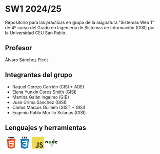 # SW1 2024/25
Repositorio para las prácticas en grupo de la asignatura "Sistemas Web 1" de 4º curso del Grado en Ingeniería de Sistemas de Información (GISI) por la Universidad CEU San Pablo.

## Profesor
Álvaro Sánchez Picot

## Integrantes del grupo
- Raquel Cerezo Carrión (GISI + ADE)
- Elena Yunxin Cores Smith (GISI)
- Martina Galán Ingelmo (GIB)
- Juan Grima Sánchez (GISI)
- Carlos Marcos Guillem (GIST + GISI)
- Eugenio Pablo Murillo Solanas (GISI)

## Lenguajes y herramientas
<p align="left">
  <a href="https://lenguajehtml.com/" target="_blank" rel="HTML"><img src="https://raw.githubusercontent.com/devicons/devicon/master/icons/html5/html5-original-wordmark.svg" alt="html5" width="40" height="40"/></a>
  <a href="https://lenguajecss.com/" target="_blank" rel="CSS"><img src="https://raw.githubusercontent.com/devicons/devicon/master/icons/css3/css3-original-wordmark.svg" alt="css3" width="40" height="40"/></a>
  <a href="https://lenguajejs.com/" target="_blank" rel="JavaScript"><img src="https://raw.githubusercontent.com/devicons/devicon/master/icons/javascript/javascript-original.svg" alt="javascript" width="40" height="40"/></a>
  <a href="https://nodejs.org/en/" target="_blank" rel="Node.js"><img src="https://raw.githubusercontent.com/devicons/devicon/master/icons/nodejs/nodejs-original-wordmark.svg" alt="nodejs" width="40" height="40"/></a>
</p>
